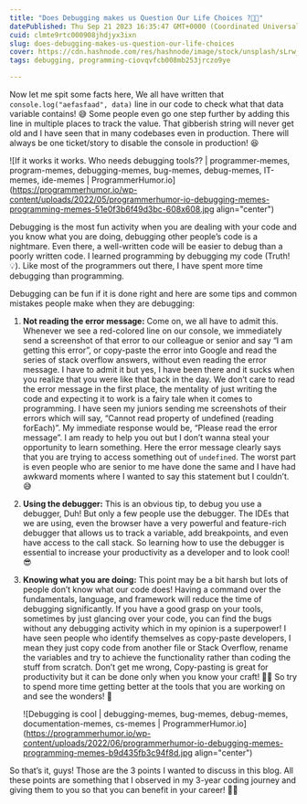 ```yaml
---
title: "Does Debugging makes us Question Our Life Choices ?🤪🐛"
datePublished: Thu Sep 21 2023 16:35:47 GMT+0000 (Coordinated Universal Time)
cuid: clmte9rtc000908jhdjyx3ixn
slug: does-debugging-makes-us-question-our-life-choices
cover: https://cdn.hashnode.com/res/hashnode/image/stock/unsplash/sLrw_Cx6u_I/upload/0b5c667f5f0d8cc8ea9888284ed0b21a.jpeg
tags: debugging, programming-ciovqvfcb008mb253jrczo9ye

---
```


Now let me spit some facts here, We all have written that `console.log("aefasfaad", data)` line in our code to check what that data variable contains! 😅 Some people even go one step further by adding this line in multiple places to track the value. That gibberish string will never get old and I have seen that in many codebases even in production. There will always be one ticket/story to disable the console in production! 😆

![If it works it works. Who needs debugging tools?? | programmer-memes, program-memes, debugging-memes, bug-memes, debug-memes, IT-memes, ide-memes | ProgrammerHumor.io](https://programmerhumor.io/wp-content/uploads/2022/05/programmerhumor-io-debugging-memes-programming-memes-51e0f3b6f49d3bc-608x608.jpg align="center")

Debugging is the most fun activity when you are dealing with your code and you know what you are doing, debugging other people’s code is a nightmare. Even there, a well-written code will be easier to debug than a poorly written code. I learned programming by debugging my code (Truth! 💡). Like most of the programmers out there, I have spent more time debugging than programming.

Debugging can be fun if it is done right and here are some tips and common mistakes people make when they are debugging:

1. **Not reading the error message:** Come on, we all have to admit this. Whenever we see a red-colored line on our console, we immediately send a screenshot of that error to our colleague or senior and say “I am getting this error”, or copy-paste the error into Google and read the series of stack overflow answers, without even reading the error message. I have to admit it but yes, I have been there and it sucks when you realize that you were like that back in the day. We don’t care to read the error message in the first place, the mentality of just writing the code and expecting it to work is a fairy tale when it comes to programming. I have seen my juniors sending me screenshots of their errors which will say, “Cannot read property of undefined (reading forEach)”. My immediate response would be, “Please read the error message”. I am ready to help you out but I don’t wanna steal your opportunity to learn something. Here the error message clearly says that you are trying to access something out of `undefined`. The worst part is even people who are senior to me have done the same and I have had awkward moments where I wanted to say this statement but I couldn’t. 😅
    
2. **Using the debugger:** This is an obvious tip, to debug you use a debugger, Duh! But only a few people use the debugger. The IDEs that we are using, even the browser have a very powerful and feature-rich debugger that allows us to track a variable, add breakpoints, and even have access to the call stack. So learning how to use the debugger is essential to increase your productivity as a developer and to look cool! 😎
    
3. **Knowing what you are doing:** This point may be a bit harsh but lots of people don’t know what our code does! Having a command over the fundamentals, language, and framework will reduce the time of debugging significantly. If you have a good grasp on your tools, sometimes by just glancing over your code, you can find the bugs without any debugging activity which in my opinion is a superpower! I have seen people who identify themselves as copy-paste developers, I mean they just copy code from another file or Stack Overflow, rename the variables and try to achieve the functionality rather than coding the stuff from scratch. Don’t get me wrong, Copy-pasting is great for productivity but it can be done only when you know your craft! 🧙‍♂️ So try to spend more time getting better at the tools that you are working on and see the wonders! 🌟
    
    ![Debugging is cool | debugging-memes, bug-memes, debug-memes, documentation-memes, cs-memes | ProgrammerHumor.io](https://programmerhumor.io/wp-content/uploads/2022/06/programmerhumor-io-debugging-memes-programming-memes-b9d435fb3c94f8d.jpg align="center")
    

So that’s it, guys! Those are the 3 points I wanted to discuss in this blog. All these points are something that I observed in my 3-year coding journey and giving them to you so that you can benefit in your career! 💼🚀